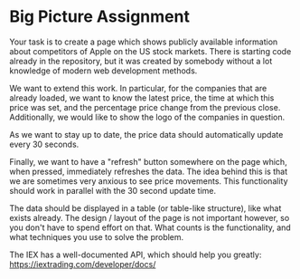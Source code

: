 # Big Picture Assignment

Your task is to create a page which shows publicly available information about competitors of Apple on the US stock markets. There is starting code already in the repository, but it was created by somebody without a lot knowledge of modern web development methods.

We want to extend this work. In particular, for the companies that are already loaded, we want to know the latest price, the time at which this price was set, and the percentage price change from the previous close. Additionally, we would like to show the logo of the companies in question.

As we want to stay up to date, the price data should automatically update every 30 seconds.

Finally, we want to have a "refresh" button somewhere on the page which, when pressed, immediately refreshes the data. The idea behind this is that we are sometimes very anxious to see price movements. This functionality should work in parallel with the 30 second update time.

The data should be displayed in a table (or table-like structure), like what exists already. The design / layout of the page is not important however, so you don't have to spend effort on that. What counts is the functionality, and what techniques you use to solve the problem.

The IEX has a well-documented API, which should help you greatly:
https://iextrading.com/developer/docs/
